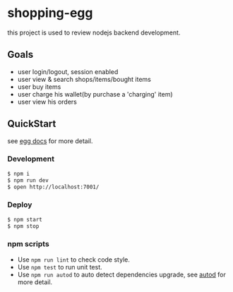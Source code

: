 # shopping-egg

this project is used to review nodejs backend development. 

## Goals

- user login/logout, session enabled
- user view & search shops/items/bought items
- user buy items
- user charge his wallet(by purchase a 'charging' item)
- user view his orders

## QuickStart

<!-- add docs here for user -->

see [egg docs][egg] for more detail.

### Development

```bash
$ npm i
$ npm run dev
$ open http://localhost:7001/
```

### Deploy

```bash
$ npm start
$ npm stop
```

### npm scripts

- Use `npm run lint` to check code style.
- Use `npm test` to run unit test.
- Use `npm run autod` to auto detect dependencies upgrade, see [autod](https://www.npmjs.com/package/autod) for more detail.


[egg]: https://eggjs.org